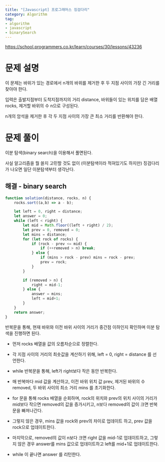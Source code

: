 ```yaml
---
title: "[Javascript] 프로그래머스 징검다리"
category: Algorithm
tag:
- algorithm
- javascript
- binarySearch
---
```


https://school.programmers.co.kr/learn/courses/30/lessons/43236

# 문제 설명
이 문제는 바위가 있는 경로에서 n개의 바위를 제거한 후 두 지점 사이의 가장 긴 거리를 찾아야 한다.

입력은 출발지점부터 도착지점까지의 거리 distance, 바위들이 있는 위치를 담은 배열 rocks, 제거할 바위의 수 n으로 구성된다.

n개의 암석을 제거한 후 각 두 지점 사이의 가장 큰 최소 거리를 반환해야 한다.

# 문제 풀이
이분 탐색(binary search)을 이용해서 풀면된다. 

사실 알고리즘을 뭘 쓸지 고민할 것도 없이 (이분탐색이라 적혀있기도 하지만) 징검다리가 나오면 일단 이분탐색부터 생각난다.

## 해결 - binary search

```javascript
function solution(distance, rocks, n) {
    rocks.sort((a,b) => a - b);

    let left = 0, right = distance;
    let answer = 0;
    while (left < right) {
        let mid = Math.floor((left + right) / 2);
        let prev = 0, removed = 0;
        let mins = distance;
        for (let rock of rocks) {
            if (rock - prev <= mid) {
                if (++removed > n) break;
            } else {
                if (mins > rock - prev) mins = rock - prev;
                prev = rock;
            }
        }

        if (removed > n) {
            right = mid-1;
        } else {
            answer = mins;
            left = mid+1;
        }
    }
    return answer;
}
```

반복문을 통해, 현재 바위와 이전 바위 사이의 거리가 중간점 이하인지 확인하며 이분 탐색을 진행하면 된다.

- 먼저 rocks 배열을 값의 오름차순으로 정렬한다.

- 각 지점 사이의 거리의 최솟값을 계산하기 위해, left = 0, right = distance 를 선언한다.

- while 반복문을 통해, left가 right보다 작은 동안 반복한다.

- 매 반복마다 mid 값을 계산하고, 이전 바위 위치 값 prev, 제거된 바위의 수 removed, 두 바위 사이의 최소 거리 mins 를 초기화한다.

- for 문을 통해 rocks 배열을 순회하며, rock의 위치와 prev의 위치 사이의 거리가 mid보다 작으면 removed의 값을 증가시키고, n보다 removed의 값이 크면 반복문을 빠져나간다.

- 그렇지 않은 경우, mins 값을 rock와 prev의 차이로 업데이트 하고, prev 값을 rock으로 업데이트한다.

- 마지막으로, removed의 값이 n보다 크면 right 값을 mid-1로 업데이트하고, 그렇지 않은 경우 answer를 mins 값으로 업데이트하고 left를 mid+1로 업데이트한다.

- while 이 끝나면 answer 를 리턴한다.
